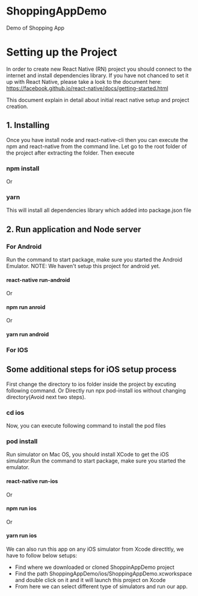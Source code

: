 # ShoppingAppDemo
Demo of Shopping App


# Setting up the Project

 In order to create new React Native (RN) project you should connect to the internet and install dependencies library. If you have not chanced to set it up with React Native, please take a look to the document here: https://facebook.github.io/react-native/docs/getting-started.html

This document explain in detail about initial react native setup and project creation.

## 1. Installing
Once you have install node and react-native-cli then you can execute the npm and react-native from the command line. Let go to the root folder of the project after extracting the folder. Then execute
### npm install
Or
### yarn
This will install all dependencies library which added into package.json file

## 2. Run application and Node server

### For Android
Run the command to start package, make sure you started the Android Emulator.
NOTE: We haven't setup this project for android yet.
#### react-native run-android
Or
#### npm run anroid
Or
#### yarn run android

### For IOS

## Some additional steps for iOS setup process

First change the directory to ios folder inside the project by excuting following command.
Or
Directly run npx pod-install ios without changing directory(Avoid next two steps).

### cd ios

Now, you can execute following command to install the pod files

### pod install

Run simulator on Mac OS, you should install XCode to get the iOS simulator:Run the command to start package, make sure you started the emulator.
#### react-native run-ios
Or
#### npm run ios
Or
#### yarn run ios

We can also run this app on any iOS simulator from Xcode directltly, we have to follow below setups:
- Find where we downloaded or cloned ShoppinAppDemo project
- Find the path ShoppingAppDemo/ios/ShoppingAppDemo.xcworkspace and double click on it and it will launch this project on Xcode
- From here we can select different type of simulators and run our app.